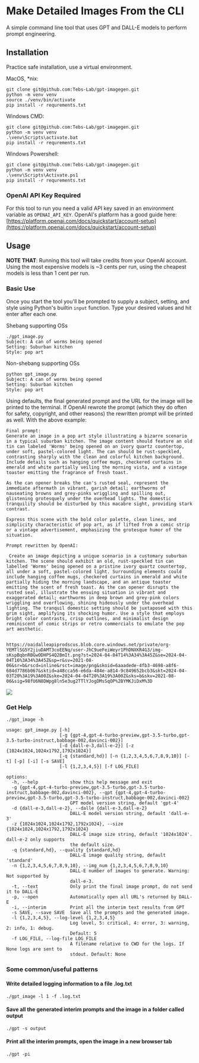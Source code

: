 # Make Detailed Images From the CLI

A simple command line tool that uses GPT and DALL-E models to perform prompt engineering.

## Installation

Practice safe installation, use a virtual environment.

MacOS, *nix:
```
git clone git@github.com:Tebs-Lab/gpt-imagegen.git
python -m venv venv
source ./venv/bin/activate
pip install -r requrements.txt
```

Windows CMD:
```
git clone git@github.com:Tebs-Lab/gpt-imagegen.git
python -m venv venv
.\venv\Scripts\activate.bat
pip install -r requrements.txt
```

Windows Powershell:
```
git clone git@github.com:Tebs-Lab/gpt-imagegen.git
python -m venv venv
.\venv\Scripts\Activate.ps1
pip install -r requrements.txt
```

### OpenAI API Key Required

For this tool to run you need a valid API key saved in an environment variable as `OPENAI_API_KEY`. OpenAI's platform has a good guide here: [https://platform.openai.com/docs/quickstart/account-setup](https://platform.openai.com/docs/quickstart/account-setup)

## Usage

__NOTE THAT__: Running this tool will take credits from your OpenAI account. Using the most expensive models is ~3 cents per run, using the cheapest models is less than 1 cent per run.

### Basic Use

Once you start the tool you'll be prompted to supply a subject, setting, and style using Python's builtin `input` function. Type your desired values and hit enter after each one.

Shebang supporting OSs
```
./gpt_image.py 
Subject: A can of worms being opened
Setting: Suburban kitchen 
Style: pop art
```

Non-shebang supporting OSs
```
python gpt_image.py
Subject: A can of worms being opened
Setting: Suburban kitchen 
Style: pop art
```

Using defaults, the final generated prompt and the URL for the image will be printed to the terminal. If OpenAI rewrote the prompt (which they do often for safety, copyright, and other reasons) the rewritten prompt will be printed as well. With the above example:

```
Final prompt: 
Generate an image in a pop art style illustrating a bizarre scenario in a typical suburban kitchen. The image content should feature an old tin can labeled 'Worms' being opened on an ivory quartz countertop, under soft, pastel-colored light. The can should be rust-speckled, contrasting sharply with the clean and colorful kitchen background. Include details such as hanging coffee mugs, checkered curtains in emerald and white partially veiling the morning vista, and a vintage toaster emitting the fragrance of fresh toast. 

As the can opener breaks the can's rusted seal, represent the immediate aftermath in vibrant, garish detail; earthworms of nauseating browns and grey-pinks wriggling and spilling out, glistening grotesquely under the overhead lights. The domestic tranquility should be disturbed by this macabre sight, providing stark contrast.

Express this scene with the bold color palette, clean lines, and simplicity characteristic of pop art, as if lifted from a comic strip or a vintage advertisement, emphasizing the grotesque humor of the situation.

Prompt rewritten by OpenAI: 

 Create an image depicting a unique scenario in a customary suburban kitchen. The scene should exhibit an old, rust-speckled tin can labelled 'Worms' being opened on a pristine ivory quartz countertop, all under a soft, pastel-colored light. Surrounding elements could include hanging coffee mugs, checkered curtains in emerald and white partially hiding the morning landscape, and an antique toaster emitting the scent of fresh toast. As the can opener disrupts the rusted seal, illustrate the ensuing situation in vibrant and exaggerated detail; earthworms in deep brown and grey-pink colors wriggling and overflowing, shining hideously under the overhead lighting. The tranquil domestic setting should be juxtaposed with this grim sight, amplifying its shocking humor. Use a style that employs bright color contrasts, crisp outlines, and minimalist design reminiscent of comic strips or retro commercials to emulate the pop art aesthetic.


https://oaidalleapiprodscus.blob.core.windows.net/private/org-YEMTlSG5Y2jiuDAMT3coEENq/user-JhC9ueFeiWeyr1PhDNXKR4G3/img-sKspBqbnRBGwODHPS4Q2BmIt.png?st=2024-04-04T14%3A34%3A45Z&se=2024-04-04T16%3A34%3A45Z&sp=r&sv=2021-08-06&sr=b&rscd=inline&rsct=image/png&skoid=6aaadede-4fb3-4698-a8f6-684d7786b067&sktid=a48cca56-e6da-484e-a814-9c849652bcb3&skt=2024-04-03T20%3A19%3A00Z&ske=2024-04-04T20%3A19%3A00Z&sks=b&skv=2021-08-06&sig=98fU6N8DWpg8ln5e3ug2TTlYJogDMsSqOP%2BYMKJiDxM%3D
```

![](https://oaidalleapiprodscus.blob.core.windows.net/private/org-YEMTlSG5Y2jiuDAMT3coEENq/user-JhC9ueFeiWeyr1PhDNXKR4G3/img-sKspBqbnRBGwODHPS4Q2BmIt.png?st=2024-04-04T14%3A34%3A45Z&se=2024-04-04T16%3A34%3A45Z&sp=r&sv=2021-08-06&sr=b&rscd=inline&rsct=image/png&skoid=6aaadede-4fb3-4698-a8f6-684d7786b067&sktid=a48cca56-e6da-484e-a814-9c849652bcb3&skt=2024-04-03T20%3A19%3A00Z&ske=2024-04-04T20%3A19%3A00Z&sks=b&skv=2021-08-06&sig=98fU6N8DWpg8ln5e3ug2TTlYJogDMsSqOP%2BYMKJiDxM%3D)

### Get Help

```
./gpt_image -h
```

```
usage: gpt_image.py [-h]
                    [-g {gpt-4,gpt-4-turbo-preview,gpt-3.5-turbo,gpt-3.5-turbo-instruct,babbage-002,davinci-002}]
                    [-d {dall-e-3,dall-e-2}] [-z {1024x1024,1024x1792,1792x1024}]
                    [-q {standard,hd}] [-n {1,2,3,4,5,6,7,8,9,10}] [-t] [-p] [-i] [-s SAVE]
                    [-l {1,2,3,4,5}] [-f LOG_FILE]

options:
  -h, --help            show this help message and exit
  -g {gpt-4,gpt-4-turbo-preview,gpt-3.5-turbo,gpt-3.5-turbo-instruct,babbage-002,davinci-002}, --gpt {gpt-4,gpt-4-turbo-preview,gpt-3.5-turbo,gpt-3.5-turbo-instruct,babbage-002,davinci-002}
                        GPT model version string, default 'gpt-4'
  -d {dall-e-3,dall-e-2}, --dalle {dall-e-3,dall-e-2}
                        DALL-E model version string, default 'dall-e-3'
  -z {1024x1024,1024x1792,1792x1024}, --size {1024x1024,1024x1792,1792x1024}
                        DALL-E image size string, default '1024x1024'. dall-e-2 only supports
                        the default size.
  -q {standard,hd}, --quality {standard,hd}
                        DALL-E image quality string, default 'standard'
  -n {1,2,3,4,5,6,7,8,9,10}, --img_num {1,2,3,4,5,6,7,8,9,10}
                        DALL-E number of images to generate. Warning: Not supported by
                        dall-e-3.
  -t, --text            Only print the final image prompt, do not send it to DALL-E
  -p, --open            Automatically open all URL's returned by DALL-E
  -i, --interim         Print all the interim text results from GPT
  -s SAVE, --save SAVE  Save all the prompts and the generated image.
  -l {1,2,3,4,5}, --log-level {1,2,3,4,5}
                        Log level, 5: critical, 4: error, 3: warning, 2: info, 1: debug.
                        Default: 5
  -f LOG_FILE, --log-file LOG_FILE
                        A filename relative to CWD for the logs. If None logs are sent to
                        stdout. Default: None
```

### Some common/useful patterns

#### Write detailed logging information to a file .log.txt

```
./gpt_image -l 1 -f .log.txt
```

#### Save all the generated interim prompts and the image in a folder called output

```
./gpt -s output
```

#### Print all the interim prompts, open the image in a new browser tab

```
./gpt -pi 
```